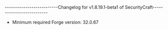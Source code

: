 --------------------------Changelog for v1.8.19.1-beta1 of SecurityCraft--------------------------

- Minimum required Forge version: 32.0.67